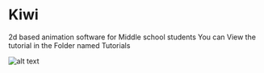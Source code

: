 # Kiwi
2d based animation software for Middle school students
You can View the tutorial in the Folder named Tutorials

![alt text](https://cdn1.imggmi.com/uploads/2019/9/17/31d4813406d82f6759de6a7fbdd6d55e-full.png)
